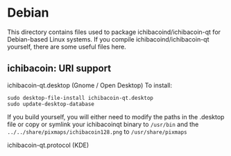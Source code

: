 
Debian
====================
This directory contains files used to package ichibacoind/ichibacoin-qt
for Debian-based Linux systems. If you compile ichibacoind/ichibacoin-qt yourself, there are some useful files here.

## ichibacoin: URI support ##


ichibacoin-qt.desktop  (Gnome / Open Desktop)
To install:

	sudo desktop-file-install ichibacoin-qt.desktop
	sudo update-desktop-database

If you build yourself, you will either need to modify the paths in
the .desktop file or copy or symlink your ichibacoinqt binary to `/usr/bin`
and the `../../share/pixmaps/ichibacoin128.png` to `/usr/share/pixmaps`

ichibacoin-qt.protocol (KDE)

